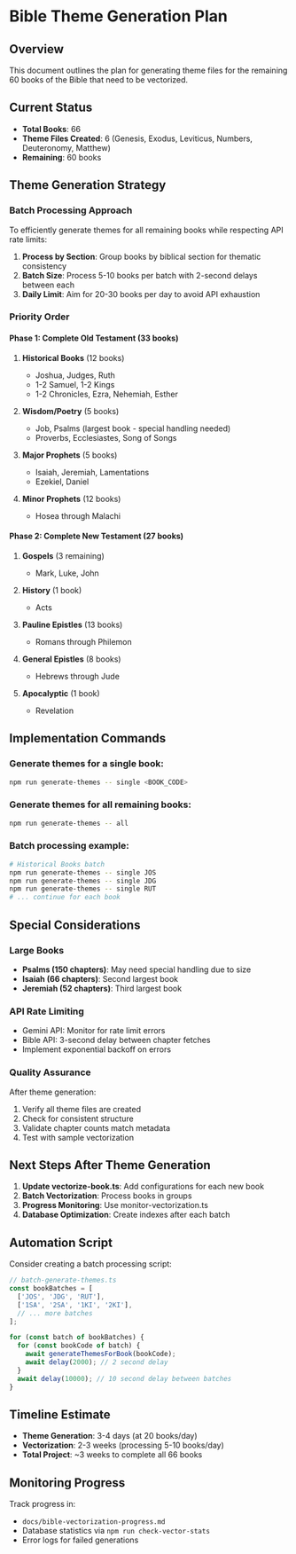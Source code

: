 # Bible Theme Generation Plan

## Overview
This document outlines the plan for generating theme files for the remaining 60 books of the Bible that need to be vectorized.

## Current Status
- **Total Books**: 66
- **Theme Files Created**: 6 (Genesis, Exodus, Leviticus, Numbers, Deuteronomy, Matthew)
- **Remaining**: 60 books

## Theme Generation Strategy

### Batch Processing Approach
To efficiently generate themes for all remaining books while respecting API rate limits:

1. **Process by Section**: Group books by biblical section for thematic consistency
2. **Batch Size**: Process 5-10 books per batch with 2-second delays between each
3. **Daily Limit**: Aim for 20-30 books per day to avoid API exhaustion

### Priority Order

#### Phase 1: Complete Old Testament (33 books)
1. **Historical Books** (12 books)
   - Joshua, Judges, Ruth
   - 1-2 Samuel, 1-2 Kings
   - 1-2 Chronicles, Ezra, Nehemiah, Esther

2. **Wisdom/Poetry** (5 books)
   - Job, Psalms (largest book - special handling needed)
   - Proverbs, Ecclesiastes, Song of Songs

3. **Major Prophets** (5 books)
   - Isaiah, Jeremiah, Lamentations
   - Ezekiel, Daniel

4. **Minor Prophets** (12 books)
   - Hosea through Malachi

#### Phase 2: Complete New Testament (27 books)
1. **Gospels** (3 remaining)
   - Mark, Luke, John

2. **History** (1 book)
   - Acts

3. **Pauline Epistles** (13 books)
   - Romans through Philemon

4. **General Epistles** (8 books)
   - Hebrews through Jude

5. **Apocalyptic** (1 book)
   - Revelation

## Implementation Commands

### Generate themes for a single book:
```bash
npm run generate-themes -- single <BOOK_CODE>
```

### Generate themes for all remaining books:
```bash
npm run generate-themes -- all
```

### Batch processing example:
```bash
# Historical Books batch
npm run generate-themes -- single JOS
npm run generate-themes -- single JDG
npm run generate-themes -- single RUT
# ... continue for each book
```

## Special Considerations

### Large Books
- **Psalms (150 chapters)**: May need special handling due to size
- **Isaiah (66 chapters)**: Second largest book
- **Jeremiah (52 chapters)**: Third largest book

### API Rate Limiting
- Gemini API: Monitor for rate limit errors
- Bible API: 3-second delay between chapter fetches
- Implement exponential backoff on errors

### Quality Assurance
After theme generation:
1. Verify all theme files are created
2. Check for consistent structure
3. Validate chapter counts match metadata
4. Test with sample vectorization

## Next Steps After Theme Generation

1. **Update vectorize-book.ts**: Add configurations for each new book
2. **Batch Vectorization**: Process books in groups
3. **Progress Monitoring**: Use monitor-vectorization.ts
4. **Database Optimization**: Create indexes after each batch

## Automation Script
Consider creating a batch processing script:

```typescript
// batch-generate-themes.ts
const bookBatches = [
  ['JOS', 'JDG', 'RUT'],
  ['1SA', '2SA', '1KI', '2KI'],
  // ... more batches
];

for (const batch of bookBatches) {
  for (const bookCode of batch) {
    await generateThemesForBook(bookCode);
    await delay(2000); // 2 second delay
  }
  await delay(10000); // 10 second delay between batches
}
```

## Timeline Estimate
- **Theme Generation**: 3-4 days (at 20 books/day)
- **Vectorization**: 2-3 weeks (processing 5-10 books/day)
- **Total Project**: ~3 weeks to complete all 66 books

## Monitoring Progress
Track progress in:
- `docs/bible-vectorization-progress.md`
- Database statistics via `npm run check-vector-stats`
- Error logs for failed generations
